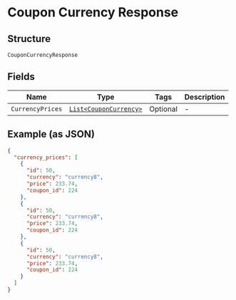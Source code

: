 
# Coupon Currency Response

## Structure

`CouponCurrencyResponse`

## Fields

| Name | Type | Tags | Description |
|  --- | --- | --- | --- |
| `CurrencyPrices` | [`List<CouponCurrency>`](../../doc/models/coupon-currency.md) | Optional | - |

## Example (as JSON)

```json
{
  "currency_prices": [
    {
      "id": 50,
      "currency": "currency8",
      "price": 233.74,
      "coupon_id": 224
    },
    {
      "id": 50,
      "currency": "currency8",
      "price": 233.74,
      "coupon_id": 224
    },
    {
      "id": 50,
      "currency": "currency8",
      "price": 233.74,
      "coupon_id": 224
    }
  ]
}
```

